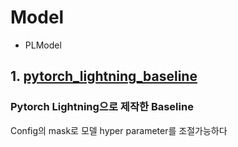 # Model
* PLModel

## 1. [pytorch_lightning_baseline](./pytorch_lightning_baseline)
### Pytorch Lightning으로 제작한 Baseline 
Config의 mask로 모델 hyper parameter를 조절가능하다